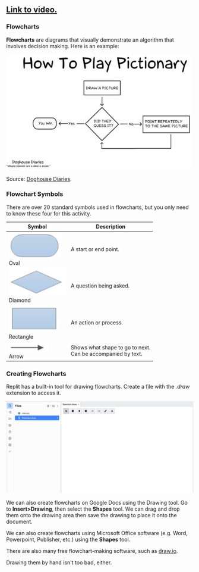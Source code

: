 ## [Link to video.](https://www.youtube.com/watch?v=wKbssPGhHEw&list=PLVD25niNi0Bkuz5cUyBsw_oCgwrKdzgDa)

### Flowcharts

**Flowcharts** are diagrams that visually demonstrate an algorithm that involves decision making. Here is an example:

![](../Images/1.5.4A.jpeg)

Source: [Doghouse Diaries](http://thedoghousediaries.com/).

### Flowchart Symbols

There are over 20 standard symbols used in flowcharts, but you only need to know these four for this activity.

| Symbol | Description |
| ---- | ---|
| ![](../Images/1.5.4B.png)<br>Oval | A start or end point. |
| ![](../Images/1.5.4C.png)<br>Diamond | A question being asked. |
| ![](../Images/1.5.4D.png)<br>Rectangle | An action or process. |
| ![](../Images/1.5.4E.png)<br>Arrow | Shows what shape to go to next.<br>Can be accompanied by text. |

### Creating Flowcharts 

Replit has a built-in tool for drawing flowcharts. Create a file with the *.draw* extension to access it.

![](../Images/1.5.4F.png)

We can also create flowcharts on Google Docs using the Drawing tool. Go to **Insert>Drawing**, then select the **Shapes** tool. We can drag and drop them onto the drawing area then save the drawing to place it onto the document.

We can also create flowcharts using Microsoft Office software (e.g. Word, Powerpoint, Publisher, etc.) using the **Shapes** tool. 

There are also many free flowchart-making software, such as [draw.io](https://www.draw.io/).

Drawing them by hand isn't too bad, either.
